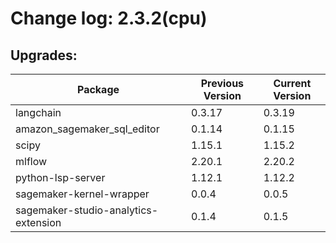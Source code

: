 # Change log: 2.3.2(cpu)

## Upgrades: 

Package | Previous Version | Current Version
---|---|---
langchain|0.3.17|0.3.19
amazon_sagemaker_sql_editor|0.1.14|0.1.15
scipy|1.15.1|1.15.2
mlflow|2.20.1|2.20.2
python-lsp-server|1.12.1|1.12.2
sagemaker-kernel-wrapper|0.0.4|0.0.5
sagemaker-studio-analytics-extension|0.1.4|0.1.5
